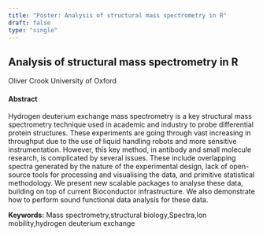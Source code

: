 ```yaml
---
title: "Poster: Analysis of structural mass spectrometry in R"
draft: false
type: "single"
---
```


## Analysis of structural mass spectrometry in R
Oliver Crook
University of Oxford
#### Abstract

Hydrogen deuterium exchange mass spectrometry is a key structural mass spectrometry technique used in academic and industry to probe differential protein structures. These experiments are going through vast increasing in throughput due to the use of liquid handling robots and more sensitive instrumentation. However, this key method, in antibody and small molecule research, is complicated by several issues. These include overlapping spectra generated by the nature of the experimental design, lack of open-source tools for processing and visualising the data, and primitive statistical methodology. We present new scalable packages to analyse these data, building on top of current Bioconductor infrastructure. We also demonstrate how to perform sound functional data analysis for these data.

**Keywords:** Mass spectrometry,structural biology,Spectra,Ion mobility,hydrogen deuterium exchange
